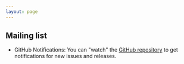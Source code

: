 ```yaml
---
layout: page
---
```

## Mailing list
* GitHub Notifications: You can "watch" the [GitHub repository](https://github.com/johnmyleswhite/ProjectTemplate)
to get notifications for new issues and releases.

